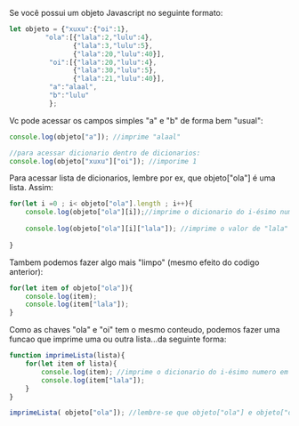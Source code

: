 Se você possui um objeto Javascript no seguinte formato:

```javascript
let objeto = {"xuxu":{"oi":1},
	     "ola":[{"lala":2,"lulu":4},
	     	    {"lala":3,"lulu":5},		
	     	    {"lala":20,"lulu":40}],
	      "oi":[{"lala":20,"lulu":4},
	     	    {"lala":30,"lulu":5},		
	     	    {"lala":21,"lulu":40}],
	      "a":"alaal",
	      "b":"lulu"
	      };
```
Vc pode acessar os campos simples "a" e "b" de forma bem "usual":

```javascript
console.log(objeto["a"]); //imprime "alaal"

//para acessar dicionario dentro de dicionarios:
console.log(objeto["xuxu"]["oi"]); //imporime 1

```

Para acessar lista de dicionarios, lembre por ex, que objeto["ola"] é uma lista. Assim:

```javascript
for(let i =0 ; i< objeto["ola"].length ; i++){
	console.log(objeto["ola"][i]);//imprime o dicionario do i-ésimo numero em objeto["ola"] podendo ser, por ex, {"lala":2,"lulu":4} no caso do primeiro 
	
	console.log(objeto["ola"][i]["lala"]); //imprime o valor de "lala" para cada elemento da lista  (quando i=0, 2
	
}
```

Tambem podemos fazer algo mais "limpo" (mesmo efeito do codigo anterior):

```javascript
for(let item of objeto["ola"]){
	console.log(item);
	console.log(item["lala"]);
}
```

Como as chaves "ola" e "oi" tem o mesmo conteudo, podemos fazer uma funcao que imprime uma ou outra lista...da seguinte forma: 

```javascript
function imprimeLista(lista){
	for(let item of lista){
		console.log(item); //imprime o dicionario do i-ésimo numero em objeto["ola"] podendo ser, por ex, {"lala":2,"lulu":4} no caso do primeiro 
		console.log(item["lala"]);
	}
}

imprimeLista( objeto["ola"]); //lembre-se que objeto["ola"] e objeto["oi"] são lista de dicionários

```




	      
	  
